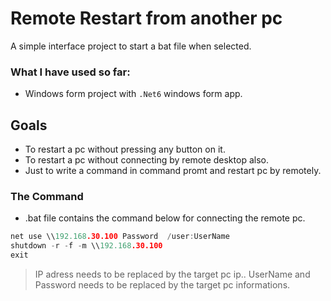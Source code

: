 # Remote Restart from another pc

A simple interface project to start a bat file when selected.

### What I have used so far:

- Windows form project with `.Net6` windows form app.

## Goals

- To restart a pc without pressing any button on it.
- To restart a pc without connecting by remote desktop also.
- Just to write a command in command promt and restart pc by remotely.

###  The Command

- .bat file contains the command below for connecting the remote pc.

```c
net use \\192.168.30.100 Password  /user:UserName
shutdown -r -f -m \\192.168.30.100
exit
```
> IP adress needs to be replaced by the target pc ip..
> UserName and Password needs to be replaced by the target pc informations.

